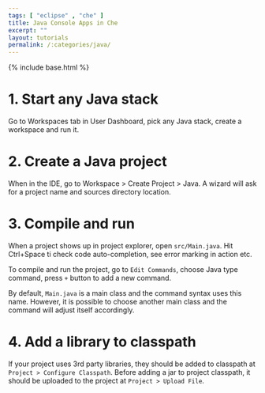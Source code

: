 ```yaml
---
tags: [ "eclipse" , "che" ]
title: Java Console Apps in Che
excerpt: ""
layout: tutorials
permalink: /:categories/java/
---
```

{% include base.html %}
# 1. Start any Java stack  
Go to Workspaces tab in User Dashboard, pick any Java stack, create a workspace and run it.
# 2. Create a Java project  
When in the IDE, go to Workspace > Create Project > Java. A wizard will ask for a project name and sources directory location.
# 3. Compile and run  
When a project shows up in project explorer, open `src/Main.java`. Hit Ctrl+Space ti check code auto-completion, see error marking in action etc.

To compile and run the project, go to `Edit Commands`, choose Java type command, press `+` button to add a new command.

By default, `Main.java` is a main class and the command syntax uses this name. However, it is possible to choose another main class and the command will adjust itself accordingly.
# 4. Add a library to classpath  
If your project uses 3rd party libraries, they should be added to classpath at `Project > Configure Classpath`. Before adding a jar to project classpath, it should be uploaded to the project at `Project > Upload File`.
